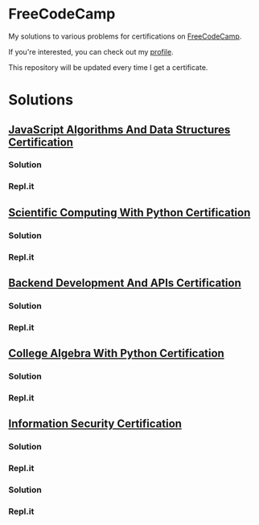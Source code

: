# FreeCodeCamp

My solutions to various problems for certifications on [FreeCodeCamp](https://freecodecamp.org).

If you're interested, you can check out my [profile](https://freecodecamp.org/ret2christian).

This repository will be updated every time I get a certificate.

# Solutions

## [JavaScript Algorithms And Data Structures Certification](fixthislater.com)
### Solution
### Repl.it 

## [Scientific Computing With Python Certification](fixthislater.com)
### Solution
### Repl.it

## [Backend Development And APIs Certification](fixthislater.com)
### Solution
### Repl.it

## [College Algebra With Python Certification](fixthislater.com)
### Solution
### Repl.it

## [Information Security Certification](fixthislater.com)
### Solution
### Repl.it
### Solution
### Repl.it 

